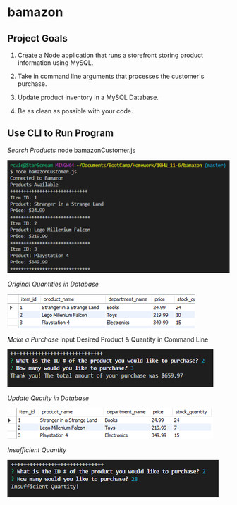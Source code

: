 # bamazon

## Project Goals

1. Create a Node application that runs a storefront storing product information using MySQL.

2. Take in command line arguments that processes the customer's purchase.

4. Update product inventory in a MySQL Database.

5. Be as clean as possible with your code.


## Use CLI to Run Program

*Search Products*
node bamazonCustomer.js

![Image of Product List](runCLI.PNG)

*Original Quantities in Database*

![Image of Original Quantities](origQTY.PNG)

*Make a Purchase*
Input Desired Product & Quantity in Command Line

![Image of Purchase](makeBuy.PNG)

*Update Quatity in Database*

![Image of Updated Quantities](newQTY.PNG)

*Insufficient Quantity*

![Image of Insufficient Quantity](nsfQTY.PNG)

